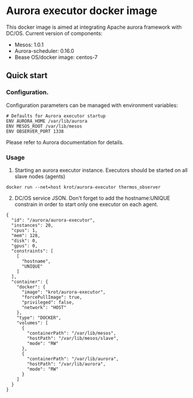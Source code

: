 # Aurora executor docker image

This docker image is aimed at integrating Apache aurora framework with DC/OS.
Current version of components:
- Mesos: 1.0.1
- Aurora-scheduler: 0.16.0
- Bease OS/docker image: centos-7

## Quick start

### Configuration.

Configuration parameters can be managed with environment variables:

```
# Defaults for Aurora executor startup
ENV AURORA_HOME /var/lib/aurora
ENV MESOS_ROOT /var/lib/mesos
ENV OBSERVER_PORT 1338
```

Please refer to Aurora documentation for details.  

### Usage

1. Starting an aurora executor instance. Executors should be started on all slave nodes (agents)

`docker run --net=host krot/aurora-executor thermos_observer`

2. DC/OS service JSON. Don't forget to add the hostname:UNIQUE constrain in order to start only one executor on each agent.

```
{
  "id": "/aurora/aurora-executor",
  "instances": 20,
  "cpus": 1,
  "mem": 128,
  "disk": 0,
  "gpus": 0,
  "constraints": [
    [
      "hostname",
      "UNIQUE"
    ]
  ],
  "container": {
    "docker": {
      "image": "krot/aurora-executor",
      "forcePullImage": true,
      "privileged": false,
      "network": "HOST"
    },
    "type": "DOCKER",
    "volumes": [
      {
        "containerPath": "/var/lib/mesos",
        "hostPath": "/var/lib/mesos/slave",
        "mode": "RW"
      },
      {
        "containerPath": "/var/lib/aurora",
        "hostPath": "/var/lib/aurora",
        "mode": "RW"
      }
    ]
  }
}
```
